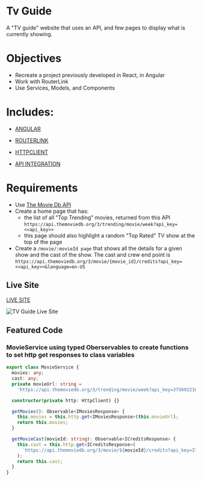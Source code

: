 # Tv Guide

A "TV guide" website that uses an API, and few pages to display what is currently showing.

# Objectives

- Recreate a project previously developed in React, in Angular
- Work with RouterLink
- Use Services, Models, and Components

# Includes: 

- [ANGULAR](https://angular.io/start)
- [ROUTERLINK](https://angular.io/api/router/RouterLink)
- [HTTPCLIENT](https://angular.io/api/common/http/HttpClient)

- [API INTEGRATION](https://developers.themoviedb.org/3/getting-started/introduction)

# Requirements 

- Use [The Movie Db API](https://developers.themoviedb.org/3/getting-started/introduction) 
- Create a home page that has:
  - the list of all "Top Trending" movies, returned from this API `https://api.themoviedb.org/3/trending/movie/week?api_key=<<api_key>>`
  - this page should also highlight a random "Top Rated" TV show at the top of the page
- Create a `/movie/:movieId page` that shows all the details for a given show and the cast of the show. The cast and crew end point is `https://api.themoviedb.org/3/movie/{movie_id}/credits?api_key=<<api_key>>&language=en-US`
 
## Live Site

[LIVE SITE](https://austinparvin-tv-guide-angular.netlify.app/)

![TV Guide Live Site](http://g.recordit.co/vWwo4XTyP1.gif)

## Featured Code

### MovieService using typed Oberservables to create functions to set http get responses to class variables

```TypeScript
export class MovieService {
  movies: any;
  cast: any;
  private movieUrl: string =
    'https://api.themoviedb.org/3/trending/movie/week?api_key=37569221602edd820d2cf3580496deaa';

  constructor(private http: HttpClient) {}

  getMovies(): Observable<IMoviesResponse> {
    this.movies = this.http.get<IMoviesResponse>(this.movieUrl);
    return this.movies;
  }

  getMovieCast(movieId: string): Observable<ICreditsResponse> {
    this.cast = this.http.get<ICreditsResponse>(
      `https://api.themoviedb.org/3/movie/${movieId}/credits?api_key=37569221602edd820d2cf3580496deaa&language=en-US`
    );
    return this.cast;
  }
}
 ```
 
